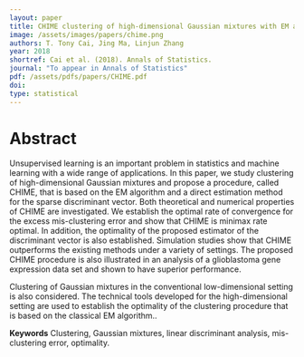 ```yaml
---
layout: paper
title: CHIME clustering of high-dimensional Gaussian mixtures with EM algorithm and its optimality
image: /assets/images/papers/chime.png
authors: T. Tony Cai, Jing Ma, Linjun Zhang
year: 2018
shortref: Cai et al. (2018). Annals of Statistics.
journal: "To appear in Annals of Statistics"
pdf: /assets/pdfs/papers/CHIME.pdf
doi: 
type: statistical
---
```


# Abstract

Unsupervised learning is an important problem in statistics and machine learning with a wide range of applications. In this paper, we study clustering of high-dimensional Gaussian mixtures and propose a procedure, called CHIME,  that is based on the EM algorithm and a direct estimation method for the sparse discriminant vector. Both theoretical and numerical properties of CHIME are investigated.  We establish the optimal rate of convergence for the excess mis-clustering error and show that CHIME is minimax rate optimal. In addition,  the optimality of the proposed estimator of the discriminant vector is also established. Simulation studies show that CHIME outperforms the existing methods under a variety of settings. The proposed CHIME procedure is also illustrated in an analysis of a glioblastoma gene expression data set and shown to have superior performance.

Clustering of Gaussian mixtures in the conventional  low-dimensional setting is also considered. The technical tools developed for the high-dimensional setting are used to establish the optimality of the clustering procedure that is based on the classical EM algorithm..

**Keywords** Clustering, Gaussian mixtures, linear discriminant analysis, mis-clustering error, optimality.
